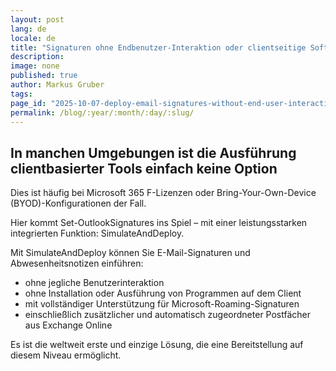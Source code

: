 ```yaml
---
layout: post
lang: de
locale: de
title: "Signaturen ohne Endbenutzer-Interaktion oder clientseitige Software verteilen"
description:
image: none
published: true
author: Markus Gruber
tags: 
page_id: "2025-10-07-deploy-email-signatures-without-end-user-interaction-or-client-side-software"
permalink: /blog/:year/:month/:day/:slug/
---
```

## In manchen Umgebungen ist die Ausführung clientbasierter Tools einfach keine Option
Dies ist häufig bei Microsoft 365 F-Lizenzen oder Bring-Your-Own-Device (BYOD)-Konfigurationen der Fall.

Hier kommt Set-OutlookSignatures ins Spiel – mit einer leistungsstarken integrierten Funktion: SimulateAndDeploy.

Mit SimulateAndDeploy können Sie E-Mail-Signaturen und Abwesenheitsnotizen einführen:
- ohne jegliche Benutzerinteraktion
- ohne Installation oder Ausführung von Programmen auf dem Client
- mit vollständiger Unterstützung für Microsoft-Roaming-Signaturen
- einschließlich zusätzlicher und automatisch zugeordneter Postfächer aus Exchange Online

Es ist die weltweit erste und einzige Lösung, die eine Bereitstellung auf diesem Niveau ermöglicht.


